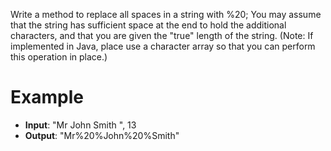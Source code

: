Write a method to replace all spaces in a string with %20;
You may assume that the string has sufficient space at the end
to hold the additional characters, and that you are given the "true"
length of the string. (Note: If implemented in Java, place use a character
array so that you can perform this operation in place.)

# Example

- **Input**: "Mr John Smith ", 13
- **Output**: "Mr%20%John%20%Smith"
